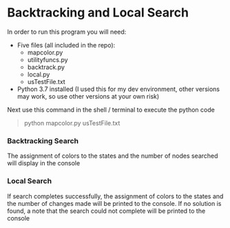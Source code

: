 # Backtracking and Local Search

In order to run this program you will need:<br>
- Five files (all included in the repo):<br>
  - mapcolor.py
  - utilityfuncs.py
  - backtrack.py
  - local.py
  - usTestFile.txt
- Python 3.7 installed (I used this for my dev environment, other versions
may work, so use other versions at your own risk)

Next use this command in the shell / terminal to execute the python code<br>
> python mapcolor.py usTestFile.txt <br>

### Backtracking Search
The assignment of colors to the states and the number of nodes
searched will display in the console

### Local Search
If search completes successfully, the assignment of colors to
the states and the number of changes made will be printed to the
console. If no solution is found, a note that the search could 
not complete will be printed to the console

